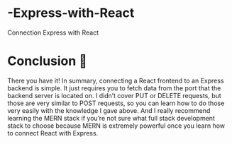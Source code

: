 # -Express-with-React
Connection Express with React
# Conclusion 🏁
There you have it! In summary, connecting a React frontend to an Express backend is simple. It just requires you to fetch data from the port that the backend server is located on. I didn’t cover PUT or DELETE requests, but those are very similar to POST requests, so you can learn how to do those very easily with the knowledge I gave above. And I really recommend learning the MERN stack if you’re not sure what full stack development stack to choose because MERN is extremely powerful once you learn how to connect React with Express. 
 
 
 
 
  
 
 
